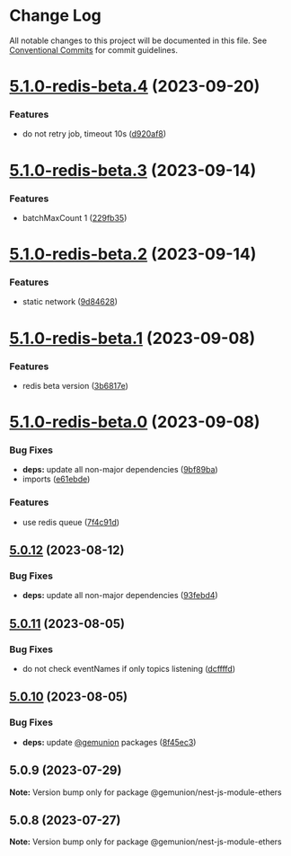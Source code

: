 # Change Log

All notable changes to this project will be documented in this file.
See [Conventional Commits](https://conventionalcommits.org) for commit guidelines.

# [5.1.0-redis-beta.4](https://github.com/gemunion/ethers-packages/compare/@gemunion/nest-js-module-ethers@5.1.0-redis-beta.3...@gemunion/nest-js-module-ethers@5.1.0-redis-beta.4) (2023-09-20)

### Features

- do not retry job, timeout 10s ([d920af8](https://github.com/gemunion/ethers-packages/commit/d920af8aca610764aef2f1e8e5de16fd102d1e94))

# [5.1.0-redis-beta.3](https://github.com/gemunion/ethers-packages/compare/@gemunion/nest-js-module-ethers@5.1.0-redis-beta.2...@gemunion/nest-js-module-ethers@5.1.0-redis-beta.3) (2023-09-14)

### Features

- batchMaxCount 1 ([229fb35](https://github.com/gemunion/ethers-packages/commit/229fb35061f6556963a32203240eb99b9d5a95e4))

# [5.1.0-redis-beta.2](https://github.com/gemunion/ethers-packages/compare/@gemunion/nest-js-module-ethers@5.1.0-redis-beta.1...@gemunion/nest-js-module-ethers@5.1.0-redis-beta.2) (2023-09-14)

### Features

- static network ([9d84628](https://github.com/gemunion/ethers-packages/commit/9d846284e15f8fef0cda97f5c6bfa2ff6847f6af))

# [5.1.0-redis-beta.1](https://github.com/gemunion/ethers-packages/compare/@gemunion/nest-js-module-ethers@5.1.0-redis-beta.0...@gemunion/nest-js-module-ethers@5.1.0-redis-beta.1) (2023-09-08)

### Features

- redis beta version ([3b6817e](https://github.com/gemunion/ethers-packages/commit/3b6817e2873c546a6fdf4d37de285f8256fb66c9))

# [5.1.0-redis-beta.0](https://github.com/gemunion/ethers-packages/compare/@gemunion/nest-js-module-ethers@5.0.12...@gemunion/nest-js-module-ethers@5.1.0-redis-beta.0) (2023-09-08)

### Bug Fixes

- **deps:** update all non-major dependencies ([9bf89ba](https://github.com/gemunion/ethers-packages/commit/9bf89ba7ba043bc6ac6214b5a64b7235565d644f))
- imports ([e61ebde](https://github.com/gemunion/ethers-packages/commit/e61ebde07adb977b7afd45a69a68be32b48f5de3))

### Features

- use redis queue ([7f4c91d](https://github.com/gemunion/ethers-packages/commit/7f4c91dd87f76986bb09dd7fc4cb6c6fba85f22a))

## [5.0.12](https://github.com/gemunion/ethers-packages/compare/@gemunion/nest-js-module-ethers@5.0.11...@gemunion/nest-js-module-ethers@5.0.12) (2023-08-12)

### Bug Fixes

- **deps:** update all non-major dependencies ([93febd4](https://github.com/gemunion/ethers-packages/commit/93febd463a146c1aa2ad0909bd7ad0ea47e024c3))

## [5.0.11](https://github.com/gemunion/ethers-packages/compare/@gemunion/nest-js-module-ethers@5.0.10...@gemunion/nest-js-module-ethers@5.0.11) (2023-08-05)

### Bug Fixes

- do not check eventNames if only topics listening ([dcffffd](https://github.com/gemunion/ethers-packages/commit/dcffffd8fa9ab6ad6da4af68388416fed444f882))

## [5.0.10](https://github.com/gemunion/ethers-packages/compare/@gemunion/nest-js-module-ethers@5.0.9...@gemunion/nest-js-module-ethers@5.0.10) (2023-08-05)

### Bug Fixes

- **deps:** update [@gemunion](https://github.com/gemunion) packages ([8f45ec3](https://github.com/gemunion/ethers-packages/commit/8f45ec35ef82653b3258b24544b035aca7a221bf))

## 5.0.9 (2023-07-29)

**Note:** Version bump only for package @gemunion/nest-js-module-ethers

## 5.0.8 (2023-07-27)

**Note:** Version bump only for package @gemunion/nest-js-module-ethers
